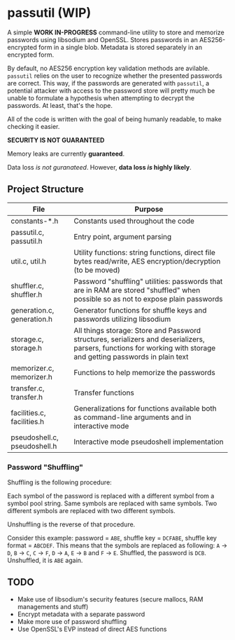 # passutil (WIP)

A simple **WORK IN-PROGRESS** command-line utility to store and memorize passwords using libsodium and OpenSSL. Stores passwords in an AES256-encrypted form in a single blob. Metadata is stored separately in an encrypted form.

By default, no AES256 encryption key validation methods are avilable. `passutil` relies on the user to recognize whether the presented passwords are correct. This way, if the passwords are generated with `passutil`, a potential attacker with access to the password store will pretty much be unable to formulate a hypothesis when attempting to decrypt the passwords. At least, that's the hope.

All of the code is written with the goal of being humanly readable, to make checking it easier.

**SECURITY IS NOT GUARANTEED**

Memory leaks are currently **guaranteed**.

Data loss *is not guranateed*. However, **data loss *is* highly likely**.

## Project Structure

| **File**                     | **Purpose**                                                                                                                                                       |
|------------------------------|-------------------------------------------------------------------------------------------------------------------------------------------------------------------|
| constants-*.h                | Constants used throughout the code                                                                                                                                |
| passutil.c, passutil.h       | Entry point, argument parsing                                                                                                                                     |
| util.c, util.h               | Utility functions: string functions, direct file bytes read/write, AES encryption/decryption (to be moved)                                                        |
| shuffler.c, shuffler.h       | Password "shuffling" utilities: passwords that are in RAM are stored "shuffled" when possible so as not to expose plain passwords                                 |
| generation.c, generation.h   | Generator functions for shuffle keys and passwords utilizing libsodium                                                                                            |
| storage.c, storage.h         | All things storage: Store and Password structures, serializers and deserializers, parsers, functions for working with storage and getting passwords in plain text |
| memorizer.c, memorizer.h     | Functions to help memorize the passwords                                                                                                                          |
| transfer.c, transfer.h       | Transfer functions                                                                                                                                                |
| facilities.c, facilities.h   | Generalizations for functions available both as command-line arguments and in interactive mode                                                                    |
| pseudoshell.c, pseudoshell.h | Interactive mode pseudoshell implementation                                                                                                                       |

### Password "Shuffling"

Shuffling is the following procedure:

Each symbol of the password is replaced with a different symbol from a symbol pool string. Same symbols are replaced with same symbols. Two different symbols are replaced with two different symbols.

Unshuffling is the reverse of that procedure.

Consider this example: password = `ABE`, shuffle key = `DCFABE`, shuffle key format = `ABCDEF`. This means that the symbols are replaced as following: `A` -> `D`, `B` -> `C`, `C` -> `F`, `D` -> `A`, `E` -> `B` and `F` -> `E`. Shuffled, the password is `DCB`. Unshuffled, it is `ABE` again.

## TODO

* Make use of libsodium's security features (secure mallocs, RAM managements and stuff)
* Encrypt metadata with a separate password
* Make more use of password shuffling
* Use OpenSSL's EVP instead of direct AES functions
